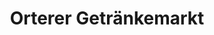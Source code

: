 ---
title: "Orterer Getränkemarkt"
url: /muenchen/orterer-getraenkemarkt-karl-theodor-strasse/
shop: Getränke
---